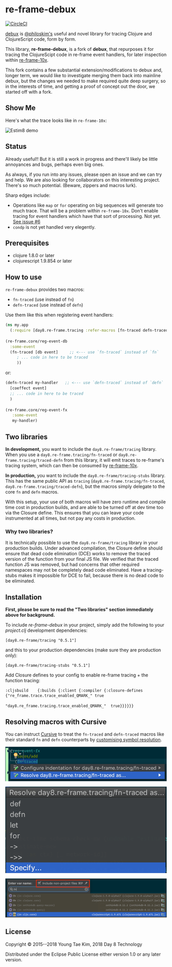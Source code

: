 # re-frame-debux

[![CircleCI](https://circleci.com/gh/Day8/re-frame-debux.svg?style=svg)](https://circleci.com/gh/Day8/re-frame-debux)

[debux](https://github.com/philoskim/debux) is [@philoskim's](https://github.com/philoskim) useful and novel library for tracing Clojure and ClojureScript code, form by form.

This library, **re-frame-debux**, is a fork of **debux**, that repurposes it for tracing the ClojureScipt code in re-frame event handlers, for later inspection within [re-frame-10x](https://github.com/Day8/re-frame-10x).

This fork contains a few substantial extension/modifications to debux and, longer term, we would like to investigate merging them back into mainline debux, but the changes we needed to make required quite deep surgery, so in the interests of time, and getting a proof of concept out the door, we started off with a fork.

## Show Me

Here's what the trace looks like in `re-frame-10x`:

![Estim8 demo](https://github.com/Day8/re-frame-10x/blob/master/docs/images/estim8-demo.png)


## Status

Already useful!! But it is still a work in progress and there'll likely be little annoyances and bugs, perhaps even big ones.

As always, if you run into any issues, please open an issue and we can try and help. We are also looking for collaborators on this interesting project. There's so much potential. (Beware, zippers and macros lurk).

Sharp edges include:
  - Operations like `map` or `for` operating on big sequences will generate too much trace.  That will be a problem within `re-frame-10x`. Don't enable tracing for event handlers which have that sort of processing. Not yet. [See issue #6](https://github.com/Day8/re-frame-debux/issues/6)
  - `condp` is not yet handled very elegently.

## Prerequisites

* clojure 1.8.0 or later
* clojurescript 1.9.854 or later


## How to use

`re-frame-debux` provides two macros:

* `fn-traced`  (use instead of `fn`)
* `defn-traced`  (use instead of `defn`)

Use them like this when registering event handlers:

```clojure
(ns my.app
  (:require [day8.re-frame.tracing :refer-macros [fn-traced defn-traced]]))

(re-frame.core/reg-event-db
  :some-event
  (fn-traced [db event]     ;; <--- use `fn-traced` instead of `fn`
     ; ... code in here to be traced
     ))
```

or:

```clojure
(defn-traced my-handler   ;; <--- use `defn-traced` instead of `defn`
  [coeffect event]
  ;; ... code in here to be traced
  )

(re-frame.core/reg-event-fx
   :some-event
   my-handler)
```

## Two libraries

**In development,** you want to include the `day8.re-frame/tracing` library. When you use a `day8.re-frame.tracing/fn-traced` or `day8.re-frame.tracing/traced-defn` from this library, it will emit traces to re-frame's tracing system, which can then be consumed by [re-frame-10x](https://github.com/Day8/re-frame-10x).

**In production,** you want to include the `day8.re-frame/tracing-stubs` library. This has the same public API as `tracing` (`day8.re-frame.tracing/fn-traced`, `day8.re-frame.tracing/traced-defn`), but the macros simply delegate to the core `fn` and `defn` macros.

With this setup, your use of both macros will have zero runtime and compile time cost in production builds, and are able to be turned off at dev time too via the Closure define.  This ensures that you can leave your code instrumented at all times, but not pay any costs in production.

### Why two libraries?

It is technically possible to use the `day8.re-frame/tracing` library in your production builds. Under advanced compilation, the Closure define should ensure that dead code elimination (DCE) works to remove the traced version of the function from your final JS file. We verified that the traced function JS was removed, but had concerns that other required namespaces may not be completely dead code eliminated. Have a tracing-stubs makes it impossible for DCE to fail, because there is no dead code to be eliminated.

## Installation

**First, please be sure to read the "Two libraries" section immediately above for background.**

To include *re-frame-debux* in your project, simply add the following to your *project.clj* development dependencies:

```
[day8.re-frame/tracing "0.5.1"]
```

and this to your production dependencies (make sure they are production only):

```
[day8.re-frame/tracing-stubs "0.5.1"]
```

Add Closure defines to your config to enable re-frame tracing + the function tracing:

```
:cljsbuild    {:builds {:client {:compiler {:closure-defines {"re_frame.trace.trace_enabled_QMARK_" true
                                                              "day8.re_frame.tracing.trace_enabled_QMARK_"  true}}}}}}
```


## Resolving macros with Cursive

You can instruct [Cursive](https://cursive-ide.com) to treat the `fn-traced` and `defn-traced` macros like their standard `fn` and `defn` counterparts by [customising symbol resolution](https://cursive-ide.com/userguide/macros.html).

![Resolve macro as](doc/img/cursive-1.png)

![Specify](doc/img/cursive-2.png)

![Enter var name cljs.core/fn](doc/img/cursive-3.png)


## License
Copyright © 2015--2018 Young Tae Kim, 2018 Day 8 Technology

Distributed under the Eclipse Public License either version 1.0 or any later version.
